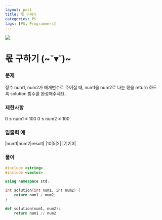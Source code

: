 ```yaml
---
layout: post
title: 몫 구하기
categories: PS
tags: [PS, Programmers]
---
```


<img src="https://programmers.co.kr/assets/img-meta-programmers-86b32ab1929330ced348f75cf9a8033cbf8da3e78611d80f05dc3a321927f13b.png" />

# 몫 구하기 (~˘▾˘)~

### 문제

정수 num1, num2가 매개변수로 주어질 때, num1을 num2로 나눈 몫을 return 하도록 solution 함수를 완성해주세요.

### 제한사항

0 ≤ num1 ≤ 100
0 ≤ num2 ≤ 100

### 입출력 예

|num1|num2|result|
|10|5|2|
|7|2|3|

### 풀이
```c++
#include <string>
#include <vector>

using namespace std;

int solution(int num1, int num2) {
    return num1 / num2;
}
```

```python
def solution(num1, num2):
    return num1 // num2
```